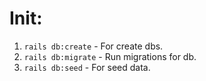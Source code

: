 # Init:

1. `rails db:create` - For create dbs.
2. `rails db:migrate` - Run migrations for db.
3. `rails db:seed` - For seed data.